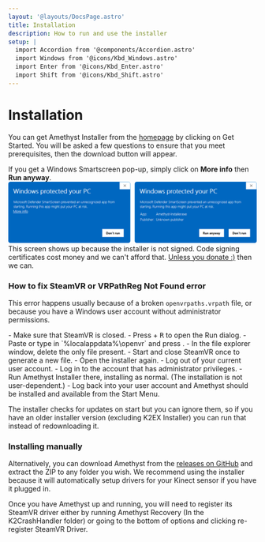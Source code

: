 ```yaml
---
layout: '@layouts/DocsPage.astro'
title: Installation
description: How to run and use the installer
setup: | 
  import Accordion from '@components/Accordion.astro'
  import Windows from '@icons/Kbd_Windows.astro'
  import Enter from '@icons/Kbd_Enter.astro'
  import Shift from '@icons/Kbd_Shift.astro'
---
```

# Installation
You can get Amethyst Installer from the [homepage](https://k2vr.tech) by clicking on Get Started. You will be asked a few questions to ensure that you meet prerequisites, then the download button will appear.

If you get a Windows Smartscreen pop-up, simply click on **More info** then **Run anyway**.
![smartscreen warning window](/en/img/smartscreen.png)
This screen shows up because the installer is not signed. Code signing certificates cost money and we can't afford that. [Unless you donate :)](https://opencollective.com/k2vr) then we can.

### How to fix SteamVR or VRPathReg Not Found error
This error happens usually because of a broken `openvrpaths.vrpath` file, or because you have a Windows user account without administrator permissions.

<Accordion title="If you have administrator permissions">
- Make sure that SteamVR is closed.
- Press <Windows /> + <kbd>R</kbd> to open the Run dialog.
- Paste or type in `%localappdata%\openvr` and press <Enter />.
- In the file explorer window, delete the only file present.
- Start and close SteamVR once to generate a new file.
- Open the installer again.


</Accordion>

<Accordion title="If you are not the administrator on this PC">
- Log out of your current user account.
- Log in to the account that has administrator privileges.
- Run Amethyst Installer there, installing as normal. (The installation is not user-dependent.)
- Log back into your user account and Amethyst should be installed and available from the Start Menu.


</Accordion>  

The installer checks for updates on start but you can ignore them, so if you have an older installer version (excluding K2EX Installer) you can run that instead of redownloading it.
### Installing manually
Alternatively, you can download Amethyst from the [releases on GitHub](https://github.com/kinecttovr/amethyst-releases/releases) and extract the ZIP to any folder you wish. We recommend using the installer because it will automatically setup drivers for your Kinect sensor if you have it plugged in.

Once you have Amethyst up and running, you will need to register its SteamVR driver either by running Amethyst Recovery (In the K2CrashHandler folder) or going to the bottom of options and clicking re-register SteamVR Driver.